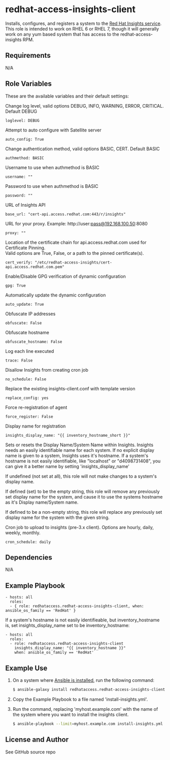 redhat-access-insights-client
========

Installs, configures, and registers a system to the [Red Hat Insights service](http://access.redhat.com/insights).  This role is intended to work on RHEL 6 or RHEL 7, though it will generally work on any yum based system that has access to the redhat-access-insights RPM.

Requirements
------------

N/A

Role Variables
--------------
These are the available variables and their default settings:

Change log level, valid options DEBUG, INFO, WARNING, ERROR, CRITICAL. Default DEBUG

    loglevel: DEBUG

Attempt to auto configure with Satellite server

    auto_config: True

Change authentication method, valid options BASIC, CERT. Default BASIC

    authmethod: BASIC

Username to use when authmethod is BASIC

    username: ""

Password to use when authmethod is BASIC

    password: ""

URL of Insights API

    base_url: "cert-api.access.redhat.com:443/r/insights"

URL for your proxy.  Example: http://user:pass@192.168.100.50:8080

    proxy: ""

Location of the certificate chain for api.access.redhat.com used for Certificate Pinning.  
Valid options are True, False, or a path to the pinned certificate(s).

    cert_verify: "/etc/redhat-access-insights/cert-api.access.redhat.com.pem"

Enable/Disable GPG verification of dynamic configuration

    gpg: True

Automatically update the dynamic configuration

    auto_update: True

Obfuscate IP addresses

    obfuscate: False

Obfuscate hostname

    obfuscate_hostname: False

Log each line executed

    trace: False

Disallow Insights from creating cron job

    no_schedule: False

Replace the existing insights-client.conf with template version

    replace_config: yes

Force re-registration of agent

    force_register: False

Display name for registration

    insights_display_name: "{{ inventory_hostname_short }}"

 Sets or resets the Display Name/System Name within Insights.  Insights needs an easily identifiable
 name for each system.  If no explicit display name is given to a system, Insights uses it's hostname.
 If a system's hostname is not easily identifiable, like "localhost" or "d4098731408", you can give
 it a better name by setting 'insights_display_name'

 If undefined (not set at all), this role will not make changes to a system's display name.

 If defined (set) to be the empty string, this role will remove any previously set display name
 for the system, and cause it to use the systems hostname as it's Display name/System name.

 If defined to be a non-empty string, this role will replace any previously set display name
 for the system with the given string.

Cron job to upload to insights (pre-3.x client). Options are hourly, daily, weekly, monthly.

    cron_schedule: daily

Dependencies
------------

N/A

Example Playbook
----------------

    - hosts: all
      roles:
      - { role: redhataccess.redhat-access-insights-client, when: ansible_os_family == 'RedHat' }

If a system's hostname is not easily identifieable, but inventory_hostname is,
set insights_display_name set to be inventory_hostname:

    - hosts: all
      roles:
      - role: redhataccess.redhat-access-insights-client
        insights_display_name: "{{ inventory_hostname }}"
        when: ansible_os_family == 'RedHat'




Example Use
-----------

1. On a system where [Ansible is installed](http://docs.ansible.com/ansible/intro_installation.html), run the following command:

    ```bash
    $ ansible-galaxy install redhataccess.redhat-access-insights-client
    ```

1. Copy the Example Playbook to a file named 'install-insights.yml'.

1. Run the command, replacing 'myhost.example.com' with the name of the
   system where you want to install the insights client.

    ```bash
    $ ansible-playbook --limit=myhost.example.com install-insights.yml
    ```

License and Author
------------------

See GitHub source repo
